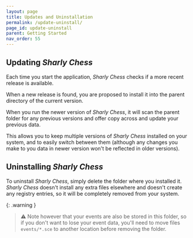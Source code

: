 ```yaml
---
layout: page
title: Updates and Uninstallation
permalink: /update-uninstall/
page_id: update-uninstall
parent: Getting Started
nav_order: 55
---
```


## Updating _Sharly Chess_

Each time you start the application, _Sharly Chess_ checks if a more recent release is available.

When a new release is found, you are proposed to install it into the parent directory of the current version.

When you run the newer version of _Sharly Chess_, it will scan the parent folder for any previous versions and offer
copy across and update your previous data.

This allows you to keep multiple versions of _Sharly Chess_ installed on your system, and to easily switch between them
(although any changes you make to you data in newer version won't be reflected in older versions).

## Uninstalling _Sharly Chess_

To uninstall _Sharly Chess_, simply delete the folder where you installed it.
_Sharly Chess_ doesn't install any extra files elsewhere and doesn't create any registry entries, so it will be completely removed from your system.

{: .warning }

> :warning: Note however that your events are also be stored in this folder, so if you don't want to lose your event data, you'll need to move files `events/*.sce` to another location before removing the folder.
